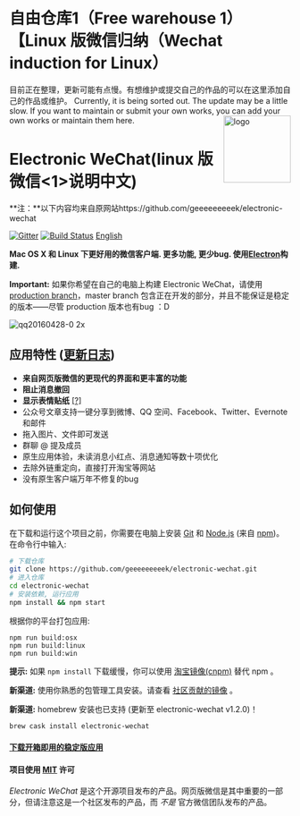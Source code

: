 # 自由仓库1（Free warehouse 1）【Linux 版微信归纳（Wechat induction for Linux）
目前正在整理，更新可能有点慢。有想维护或提交自己的作品的可以在这里添加自己的作品或维护。
Currently, it is being sorted out. The update may be a little slow. If you want to maintain or submit your own works, you can add your own works or maintain them here.
<img src="assets/icon.png" alt="logo" height="120" align="right" />

# Electronic WeChat(linux 版微信<1>说明中文)
**注：**以下内容均来自原网站https://github.com/geeeeeeeeek/electronic-wechat

[![Gitter](https://badges.gitter.im/geeeeeeeeek/electronic-wechat.svg)](https://gitter.im/geeeeeeeeek/electronic-wechat?utm_source=badge&utm_medium=badge&utm_campaign=pr-badge&utm_content=body_badge)  [![Build Status](https://travis-ci.org/geeeeeeeeek/electronic-wechat.svg?branch=master)](https://travis-ci.org/geeeeeeeeek/electronic-wechat)  [English](README.md)

**Mac OS X 和 Linux 下更好用的微信客户端. 更多功能, 更少bug. 使用[Electron](https://github.com/atom/electron)构建.** 

**Important:** 如果你希望在自己的电脑上构建 Electronic WeChat，请使用 [production branch](https://github.com/geeeeeeeeek/electronic-wechat/tree/production)，master branch 包含正在开发的部分，并且不能保证是稳定的版本——尽管 production 版本也有bug ：D 

![qq20160428-0 2x](https://cloud.githubusercontent.com/assets/7262715/14876747/ff691ade-0d49-11e6-8435-cb1fac91b3c2.png)

## 应用特性 ([更新日志](CHANGELOG.md))

-  **来自网页版微信的更现代的界面和更丰富的功能**
-  **阻止消息撤回**
-  **显示表情贴纸** [[?]](https://github.com/geeeeeeeeek/electronic-wechat/issues/2)
-  公众号文章支持一键分享到微博、QQ 空间、Facebook、Twitter、Evernote 和邮件
-  拖入图片、文件即可发送
-  群聊 @ 提及成员
-  原生应用体验，未读消息小红点、消息通知等数十项优化
-  去除外链重定向，直接打开淘宝等网站
-  没有原生客户端万年不修复的bug

## 如何使用

在下载和运行这个项目之前，你需要在电脑上安装 [Git](https://git-scm.com) 和 [Node.js](https://nodejs.org/en/download/) (来自 [npm](https://www.npmjs.com/))。在命令行中输入:

``` bash
# 下载仓库
git clone https://github.com/geeeeeeeeek/electronic-wechat.git
# 进入仓库
cd electronic-wechat
# 安装依赖, 运行应用
npm install && npm start
```

根据你的平台打包应用:

``` shell
npm run build:osx
npm run build:linux
npm run build:win
```

**提示:** 如果 `npm install` 下载缓慢，你可以使用 [淘宝镜像(cnpm)](http://npm.taobao.org/) 替代 npm 。

**新渠道:** 使用你熟悉的包管理工具安装。请查看 [社区贡献的镜像](https://github.com/geeeeeeeeek/electronic-wechat/wiki/System-Support-Matrix#%E7%A4%BE%E5%8C%BA%E8%B4%A1%E7%8C%AE%E7%9A%84%E5%AE%89%E8%A3%85%E5%8C%85) 。

**新渠道:** homebrew 安装也已支持 (更新至 electronic-wechat v1.2.0)！

```bash
brew cask install electronic-wechat
```

#### [下载开箱即用的稳定版应用](https://github.com/geeeeeeeeek/electronic-wechat/releases)

#### 项目使用 [MIT](LICENSE.md) 许可

*Electronic WeChat* 是这个开源项目发布的产品。网页版微信是其中重要的一部分，但请注意这是一个社区发布的产品，而 *不是* 官方微信团队发布的产品。
